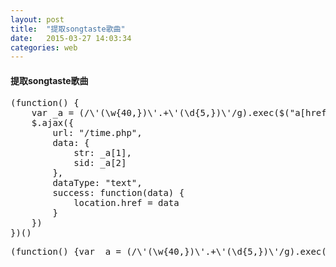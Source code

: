 ```yaml
---
layout: post
title:  "提取songtaste歌曲"
date:   2015-03-27 14:03:34
categories: web
---
```

#### 提取songtaste歌曲
<pre class="brush: javascript; title: '一个js脚本提取songtaste歌曲'">
(function() {
    var _a = (/\'(\w{40,})\'.+\'(\d{5,})\'/g).exec($("a[href^='javascript:playmed']").attr("href"));
    $.ajax({
        url: "/time.php",
        data: {
            str: _a[1],
            sid: _a[2]
        },
        dataType: "text",
        success: function(data) {
            location.href = data
        }
    })
})()
</pre>
<pre class="brush: javascript; title: '压缩后代码，放的url即可'">
(function() {var _a = (/\'(\w{40,})\'.+\'(\d{5,})\'/g).exec($("a[href^='javascript:playmed']").attr("href"));$.ajax({url: "/time.php",data: {str: _a[1],sid: _a[2]},dataType: "text",success: function(data) {location.href = data}})})();
</pre>


<link rel="stylesheet" type="text/css" media="all" href="http://www.alloyteam.com/wp-includes/syntaxhighlighter/styles/shCoreDefault.css" />
<script src="http://apps.bdimg.com/libs/SyntaxHighlighter/3.0.83/scripts/shCore.js"></script>
<script src="http://apps.bdimg.com/libs/SyntaxHighlighter/3.0.83/scripts/shAutoloader.min.js"></script>
<script>function path(){var b=arguments,a=[];for(var c=0;c<b.length;c++){a.push(b[c].replace("@","http://apps.bdimg.com/libs/SyntaxHighlighter/3.0.83/scripts/"))}return a}SyntaxHighlighter.autoloader.apply(null,path("applescript            @shBrushAppleScript.js","actionscript3 as3      @shBrushAS3.js","bash shell             @shBrushBash.js","coldfusion cf          @shBrushColdFusion.js","cpp c                  @shBrushCpp.js","c# c-sharp csharp      @shBrushCSharp.js","css                    @shBrushCss.js","delphi pascal          @shBrushDelphi.js","diff patch pas         @shBrushDiff.js","erl erlang             @shBrushErlang.js","groovy                 @shBrushGroovy.js","java                   @shBrushJava.js","jfx javafx             @shBrushJavaFX.js","js jscript javascript  @shBrushJScript.js","perl pl                @shBrushPerl.js","php                    @shBrushPhp.js","text plain             @shBrushPlain.js","py python              @shBrushPython.js","ruby rails ror rb      @shBrushRuby.js","sass scss              @shBrushSass.js","scala                  @shBrushScala.js","sql                    @shBrushSql.js","vb vbnet               @shBrushVb.js","xml xhtml xslt html    @shBrushXml.js"));SyntaxHighlighter.all();</script>
